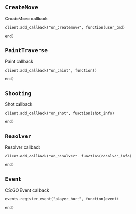 ## `CreateMove`
CreateMove callback

    client.add_callback("on_createmove", function(user_cmd)
        
    end)

## `PaintTraverse`
Paint callback

    client.add_callback("on_paint", function()
        
    end)

## `Shooting`
Shot callback

    client.add_callback("on_shot", function(shot_info)
        
    end)

## `Resolver`
Resolver callback

    client.add_callback("on_resolver", function(resolver_info)
        
    end)

## `Event`
CS:GO Event callback

    events.register_event("player_hurt", function(event)
        
    end)
